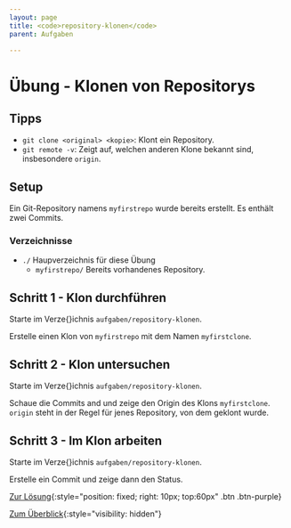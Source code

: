 ```yaml
---
layout: page
title: <code>repository-klonen</code>
parent: Aufgaben

---
```

# Übung - Klonen von Repositorys


## Tipps

 * `git clone <original> <kopie>`: Klont ein Repository.
 * `git remote -v`: Zeigt auf, welchen anderen Klone bekannt sind,
   insbesondere `origin`.

## Setup

Ein Git-Repository namens `myfirstrepo` wurde bereits erstellt.
Es enthält zwei Commits.

### Verzeichnisse

 * `./` Haupverzeichnis für diese Übung 
   - `myfirstrepo/` Bereits vorhandenes Repository.
  

<!--UEB-Klonen von Repositorys--><h2>Schritt 1 - Klon durchführen</h2>

Starte im Verze{}ichnis `aufgaben/repository-klonen`.

Erstelle einen Klon von `myfirstrepo` mit dem Namen `myfirstclone`.

<!--UEB-Klonen von Repositorys--><h2>Schritt 2 - Klon untersuchen</h2>

Starte im Verze{}ichnis `aufgaben/repository-klonen`.

Schaue die Commits and und
zeige den Origin des Klons `myfirstclone`.
`origin` steht in der Regel für jenes Repository,
von dem geklont wurde.

<!--UEB-Klonen von Repositorys--><h2>Schritt 3 - Im Klon arbeiten</h2>

Starte im Verze{}ichnis `aufgaben/repository-klonen`.

Erstelle ein Commit und zeige dann den Status.

[Zur Lösung](loesung-repository-klonen.html){:style="position: fixed; right: 10px; top:60px" .btn .btn-purple}

[Zum Überblick](../../ueberblick.html){:style="visibility: hidden"}

